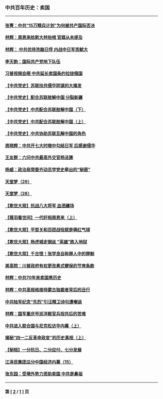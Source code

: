 ### 中共百年历史：卖国
---
#### [张菁：中共“15万精兵计划”为何被共产国际否决](../../pages/nf1176117/n13967677.md?07040430) 
#### [林辉：周恩来给斯大林抬棺 官媒从未提及](../../pages/nf1176117/n13961173.md?07040430) 
#### [林辉： 中共优待洗脑日俘 内战中日军贡献大](../../pages/nf1176117/n13624644.md?07040430) 
#### [李天韵：国际共产党地下队伍](../../pages/nf1176117/n13611808.md?07040430) 
#### [习普视频会晤 中共延长卖国条约拉拢俄国](../../pages/nf1176117/n13060971.md?07040430) 
#### [【中共党史】苏联扶共侵华阴谋的大揭发](../../pages/nf1176117/n13056050.md?07040430) 
#### [【中共党史】配合苏联肢解中国 分裂新疆](../../pages/nf1176117/n13040700.md?07040430) 
#### [【中共党史】中共配合苏联肢解中国（下）](../../pages/nf1176117/n13035660.md?07040430) 
#### [【中共党史】中共配合苏联肢解中国（上）](../../pages/nf1176117/n13030262.md?07040430) 
#### [【中共党史】中共协助苏联瓦解中国的角色](../../pages/nf1176117/n13018109.md?07040430) 
#### [周晓辉：中共开七大时暗中勾结日军 后感谢侵华](../../pages/nf1176117/n12921960.md?07040430) 
#### [王友群：六问中共最高外交官杨洁篪](../../pages/nf1176117/n12836495.md?07040430) 
#### [杨威：政治局常委齐动员学党史牵出的“秘密”](../../pages/nf1176117/n12764642.md?07040430) 
#### [天堂梦（29）](../../pages/nf1176117/n12408465.md?07040430) 
#### [天堂梦（28）](../../pages/nf1176117/n12408309.md?07040430) 
#### [【欺世大观】抗战八大将军 血洒疆场](../../pages/nf1176117/n12357044.md?07040430) 
#### [【薇羽看世间】一代奸相周恩来（上）](../../pages/nf1176117/n12401109.md?07040430) 
#### [【欺世大观】平型关和百团战役就是俩红气球](../../pages/nf1176117/n12359157.md?07040430) 
#### [【欺世大观】杨虎城走钢丝 “英雄”跌入地狱](../../pages/nf1176117/n12358840.md?07040430) 
#### [【欺世大观】千古恨！张学良自称罪人中的罪魁](../../pages/nf1176117/n12358629.md?07040430) 
#### [美高院：川普政府有权更改奥式健保的节育条款](../../pages/nf1176117/n12242171.md?07040430) 
#### [林辉：中共70年来卖国黑历史](../../pages/nf1176117/n11552181.md?07040430) 
#### [林辉：中共高规格接待蒙古独裁者背后的丑行](../../pages/nf1176117/n11225005.md?07040430) 
#### [中共陆军纪念“先烈”引汪精卫诗句遭嘲讽](../../pages/nf1176117/n11153345.md?07040430) 
#### [林辉：国军重庆号巡洋舰官兵投共后的苦难](../../pages/nf1176117/n10997801.md?07040430) 
#### [中共进入联合国与尼克松访华内幕（上）](../../pages/nf1176117/n10138788.md?07040430) 
#### [揭秘“四一二反革命政变”的历史真相（上）](../../pages/nf1176117/n9996650.md?07040430) 
#### [【秘档】一分抗日、二分应付、七分发展](../../pages/nf1176117/n9331484.md?07040430) 
#### [江泽民集团瓜分中国经济内幕（15）](../../pages/nf1176117/n9268584.md?07040430) 
#### [张东园：受境外势力资助卖国 中共是鼻祖](../../pages/nf1176117/n9272480.md?07040430) 

---
#### 第 [ [2](./2.md?07040430) / [1](./1.md?07040430) ] 页
